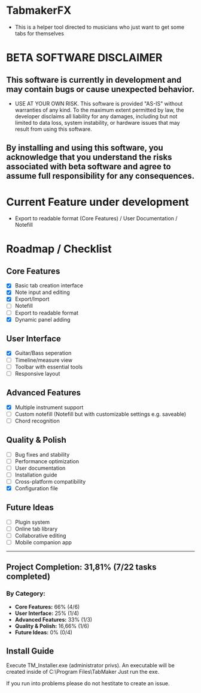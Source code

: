 # TabmakerFX
- This is a helper tool directed to musicians who just want to get some tabs for themselves

# BETA SOFTWARE DISCLAIMER

## This software is currently in development and may contain bugs or cause unexpected behavior. 

- USE AT YOUR OWN RISK. This software is provided "AS-IS" without warranties of any kind. To the maximum extent permitted by law, the developer disclaims all liability for any damages, including but not limited to data loss, system instability, or hardware issues that may result from using this software.

## By installing and using this software, you acknowledge that you understand the risks associated with beta software and agree to assume full responsibility for any consequences.

# Current Feature under development
- Export to readable format (Core Features) / User Documentation / Notefill

# Roadmap / Checklist

## Core Features
- [x] Basic tab creation interface
- [x] Note input and editing
- [x] Export/Import
- [ ] Notefill
- [ ] Export to readable format
- [x] Dynamic panel adding

## User Interface
- [x] Guitar/Bass seperation
- [ ] Timeline/measure view
- [ ] Toolbar with essential tools
- [ ] Responsive layout

## Advanced Features
- [x] Multiple instrument support
- [ ] Custom notefill (Notefill but with customizable settings e.g. saveable)
- [ ] Chord recognition

## Quality & Polish
- [ ] Bug fixes and stability
- [ ] Performance optimization
- [ ] User documentation
- [ ] Installation guide
- [ ] Cross-platform compatibility
- [x] Configuration file

## Future Ideas
- [ ] Plugin system
- [ ] Online tab library
- [ ] Collaborative editing
- [ ] Mobile companion app

---

## Project Completion: **31,81%** (7/22 tasks completed)

### By Category:
- **Core Features:** 66% (4/6)
- **User Interface:** 25% (1/4)
- **Advanced Features:** 33% (1/3)
- **Quality & Polish:** 16,66% (1/6)
- **Future Ideas:** 0% (0/4)


## Install Guide
Execute TM_Installer.exe (administrator privs). An executable will be created inside of C:\Program Files\TabMaker
Just run the exe.

If you run into problems please do not hestitate to create an issue.
